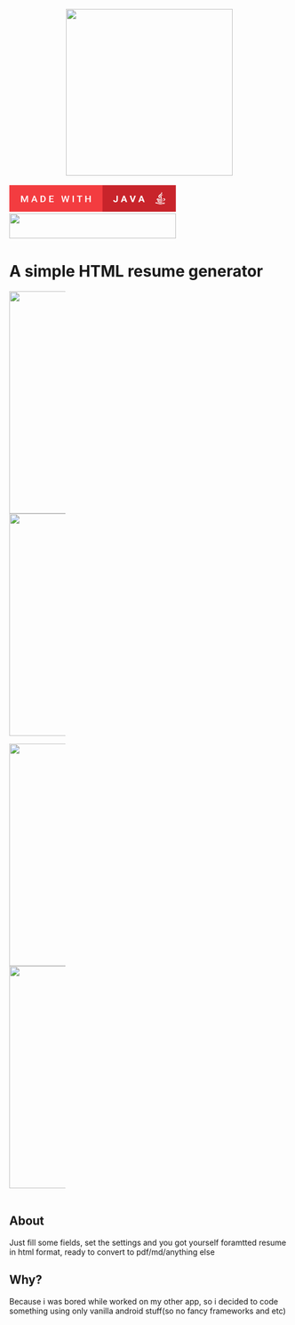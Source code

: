 <p align="center"><a href="url"><img src="https://raw.githubusercontent.com/schvabodka-man/DSHRG-Simple-HTML-Resume-Generator/master/app/src/main/res/mipmap-xxxhdpi/ic_launcher.png" width="300" height="300"></a></p>

<div style="display: inline-block;">
<img src="https://raw.githubusercontent.com/schvabodka-man/Custom-Badges/master/Languages/Java/png/Java%20xxxhdpi.png" width="300" height="48">
<img src="http://forthebadge.com/images/badges/built-for-android.svg" width="300" height="45">
</div>

# A simple HTML resume generator

<div style="max-width: 20%;max-height: 20%;display: inline-block; align: center;">
<a href="url"><img src="https://raw.githubusercontent.com/schvabodka-man/Screenshots/master/projects/resume/ready.png" height="400" width="200"  align="left"></a>

<a href="url"><img src="https://raw.githubusercontent.com/schvabodka-man/Screenshots/master/projects/resume/settings1.png"  height="400" width="200" align="center"></a>

<a href="url"><img src="https://raw.githubusercontent.com/schvabodka-man/Screenshots/master/projects/resume/settings2.png" height="400" width="200" align="left"></a>

<a href="url"><img src="https://raw.githubusercontent.com/schvabodka-man/Screenshots/master/projects/resume/fields.png" height="400" width="200" ></a>
</div>

## About
Just fill some fields, set the settings and you got yourself foramtted resume in html format, ready to convert to pdf/md/anything else

## Why?
Because i was bored while worked on my other app, so i decided to code something using only vanilla android stuff(so no fancy frameworks and etc)
